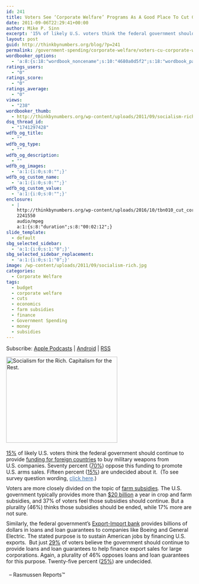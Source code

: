 ```yaml
---
id: 241
title: Voters See ‘Corporate Welfare’ Programs As A Good Place To Cut Government Spending
date: 2011-09-06T22:29:41+00:00
author: Mike P. Sinn
excerpt: '15% of likely U.S. voters think the federal government should continue to provide funding for foreign countries to buy military weapons from U.S. companies. Seventy percent (70%) oppose this funding to promote U.S. arms sales.'
layout: post
guid: http://thinkbynumbers.org/blog/?p=241
permalink: /government-spending/corporate-welfare/voters-cu-corporate-welfare-programs-as-a-good-place-to-cut-government-spending-rasmussen-reports/
wordbooker_options:
  - 'a:8:{s:18:"wordbook_noncename";s:10:"4680a0d5f2";s:18:"wordbook_page_post";s:4:"-100";s:18:"wordbook_orandpage";s:1:"2";s:23:"wordbook_default_author";s:1:"2";s:23:"wordbook_extract_length";s:2:"10";s:19:"wordbook_actionlink";s:3:"100";s:18:"wordbook_attribute";s:0:"";s:29:"wordbooker_status_update_text";s:0:"";}'
ratings_users:
  - "0"
ratings_score:
  - "0"
ratings_average:
  - "0"
views:
  - "238"
wordbooker_thumb:
  - http://thinkbynumbers.org/wp-content/uploads/2011/09/socialism-rich-90x90.jpg
dsq_thread_id:
  - "1741297428"
wdfb_og_title:
  - ""
wdfb_og_type:
  - ""
wdfb_og_description:
  - ""
wdfb_og_images:
  - 'a:1:{i:0;s:0:"";}'
wdfb_og_custom_name:
  - 'a:1:{i:0;s:0:"";}'
wdfb_og_custom_value:
  - 'a:1:{i:0;s:0:"";}'
enclosure:
  - |
    http://thinkbynumbers.org/wp-content/uploads/2016/10/tbn010_cut_corporate_welfare.mp3
    2241550
    audio/mpeg
    a:1:{s:8:"duration";s:8:"00:02:12";}
slide_template:
  - default
sbg_selected_sidebar:
  - 'a:1:{i:0;s:1:"0";}'
sbg_selected_sidebar_replacement:
  - 'a:1:{i:0;s:1:"0";}'
image: /wp-content/uploads/2011/09/socialism-rich.jpg
categories:
  - Corporate Welfare
tags:
  - budget
  - corporate welfare
  - cuts
  - economics
  - farm subsidies
  - finance
  - Government Spending
  - money
  - subsidies
---
```

<div class="powerpress_player" id="powerpress_player_227">
</div>

<p class="powerpress_links powerpress_subscribe_links">
  Subscribe: <a href="https://itunes.apple.com/us/podcast/think-by-numbers/id660714690?mt=2&ls=1#episodeGuid=http%3A%2F%2Fthinkbynumbers.org%2Fblog%2F%3Fp%3D241" class="powerpress_link_subscribe powerpress_link_subscribe_itunes" title="Subscribe on Apple Podcasts" rel="nofollow">Apple Podcasts</a> | <a href="https://subscribeonandroid.com/thinkbynumbers.org/feed/podcast/" class="powerpress_link_subscribe powerpress_link_subscribe_android" title="Subscribe on Android" rel="nofollow">Android</a> | <a href="https://thinkbynumbers.org/feed/podcast/" class="powerpress_link_subscribe powerpress_link_subscribe_rss" title="Subscribe via RSS" rel="nofollow">RSS</a>
</p>

<span class="Apple-style-span" style="line-height: 18px;"><img data-attachment-id="245" data-permalink="https://thinkbynumbers.org/government-spending/corporate-welfare/voters-cu-corporate-welfare-programs-as-a-good-place-to-cut-government-spending-rasmussen-reports/attachment/socialism-rich/" data-orig-file="https://thinkbynumbers.org/wp-content/uploads/2011/09/socialism-rich.jpg" data-orig-size="600,464" data-comments-opened="1" data-image-meta="{&quot;aperture&quot;:&quot;0&quot;,&quot;credit&quot;:&quot;&quot;,&quot;camera&quot;:&quot;&quot;,&quot;caption&quot;:&quot;&quot;,&quot;created_timestamp&quot;:&quot;0&quot;,&quot;copyright&quot;:&quot;&quot;,&quot;focal_length&quot;:&quot;0&quot;,&quot;iso&quot;:&quot;0&quot;,&quot;shutter_speed&quot;:&quot;0&quot;,&quot;title&quot;:&quot;&quot;,&quot;orientation&quot;:&quot;0&quot;}" data-image-title="Socialism for the Rich" data-image-description="" data-medium-file="https://thinkbynumbers.org/wp-content/uploads/2011/09/socialism-rich-300x232.jpg" data-large-file="https://thinkbynumbers.org/wp-content/uploads/2011/09/socialism-rich.jpg" class="size-medium wp-image-245 alignleft" style="border-style: initial; border-color: initial;" title="Socialism for the Rich. Capitalism for the Rest." src="http://thinkbynumbers.org/wp-content/uploads/2011/09/socialism-rich-300x232.jpg" alt="Socialism for the Rich. Capitalism for the Rest." width="300" height="232" srcset="https://thinkbynumbers.org/wp-content/uploads/2011/09/socialism-rich-300x232.jpg 300w, https://thinkbynumbers.org/wp-content/uploads/2011/09/socialism-rich-480x371.jpg 480w, https://thinkbynumbers.org/wp-content/uploads/2011/09/socialism-rich.jpg 600w" sizes="(max-width: 300px) 100vw, 300px" /></span>

<p style="margin-top: 0px; margin-bottom: 0px; padding-top: 5px; padding-bottom: 5px;">
  <a href="http://www.rasmussenreports.com/public_content/politics/general_politics/august_2011/voters_see_these_corporate_welfare_programs_as_a_good_place_to_cut_government_spending">15%</a> of likely U.S. voters think the federal government should continue to provide <a href="https://www.amazon.com/gp/product/0745642411/ref=as_li_qf_sp_asin_il_tl?ie=UTF8&camp=1789&creative=9325&creativeASIN=0745642411&linkCode=as2&tag=quant08-20" target="_blank">funding for foreign countries</a> to buy military weapons from U.S. <span class="Apple-style-span" style="line-height: normal;">companies. Seventy percent (<a href="http://www.rasmussenreports.com/public_content/politics/general_politics/august_2011/voters_see_these_corporate_welfare_programs_as_a_good_place_to_cut_government_spending">70%</a>) oppose this funding to promote U.S. arms sales. Fifteen percent (<a href="http://www.rasmussenreports.com/public_content/politics/general_politics/august_2011/voters_see_these_corporate_welfare_programs_as_a_good_place_to_cut_government_spending">15%</a>) are undecided about it.  (To see survey question wording, <a style="color: #3e72ae;" href="http://www.rasmussenreports.com/public_content/politics/questions/pt_survey_questions/august_2011/questions_corporate_welfare_august_11_12_2011" target="_self">click here</a>.)</span>
</p>

<p style="margin-top: 0px; margin-bottom: 0px; padding-top: 5px; padding-bottom: 5px;">
  Voters are more closely divided on the topic of <a href="https://www.amazon.com/gp/product/B005ZH34ZQ/ref=as_li_qf_sp_asin_il_tl?ie=UTF8&camp=1789&creative=9325&creativeASIN=B005ZH34ZQ&linkCode=as2&tag=quant08-20" target="_blank">farm subsidies</a>. The U.S. government typically provides more than <a href="https://en.wikipedia.org/wiki/Agricultural_subsidy">$20 billion</a> a year in crop and farm subsidies, and 37% of voters feel those subsidies should continue. But a plurality (46%) thinks those subsidies should be ended, while 17% more are not sure.
</p>

<p style="margin-top: 0px; margin-bottom: 0px; padding-top: 5px; padding-bottom: 5px;">
  Similarly, the federal government’s <a href="https://www.amazon.com/gp/product/0521104661/ref=as_li_qf_sp_asin_il_tl?ie=UTF8&camp=1789&creative=9325&creativeASIN=0521104661&linkCode=as2&tag=quant08-20" target="_blank">Export-Import bank</a> provides billions of dollars in loans and loan guarantees to companies like Boeing and General Electric. The stated purpose is to sustain American jobs by financing U.S. exports.  But just <a href="https://www.downsizinggovernment.org/search-results?cx=006606822365722333854%3Afgcvw6tf0fw&cof=FORID%3A10&ie=UTF-8&query=voters%20don%20t%20support%20corporate%20welfare&sa=Search">29%</a> of voters believe the government should continue to provide loans and loan guarantees to help finance export sales for large corporations. Again, a plurality of 46% opposes loans and loan guarantees for this purpose. Twenty-five percent (<a href="https://www.downsizinggovernment.org/search-results?cx=006606822365722333854%3Afgcvw6tf0fw&cof=FORID%3A10&ie=UTF-8&query=voters%20don%20t%20support%20corporate%20welfare&sa=Search">25%</a>) are undecided.
</p>

  &#8211; Rasmussen Reports™